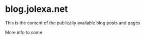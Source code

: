 # blog.jolexa.net

This is the content of the publically available blog posts and pages

More info to come
